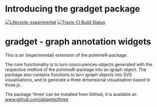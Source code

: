 Introducing the gradget package
================

<!-- badges: start -->

[![Lifecycle:
experimental](https://img.shields.io/badge/lifecycle-experimental-orange.svg)](https://www.tidyverse.org/lifecycle/#experimental)
[![Travis-CI Build
Status](https://api.travis-ci.org/PolMine/gradget.svg?branch=dev)](https://travis-ci.org/PolMine/gradget)
<!-- badges: end -->

# gradget - graph annotation widgets

This is an (experimental) extension of the polmineR-package.

The core functionality is to turn cooccurences-objects generated with
the respective method of the polmineR-package into an igraph object. The
package also contains functions to turn igraph objects into SVG
visualisations, and to generate a three dimensional visualisation based
to three.js.

The package ‘three’ can be installed from GitHub, it is available at:
www.github.com/ablaette/three
